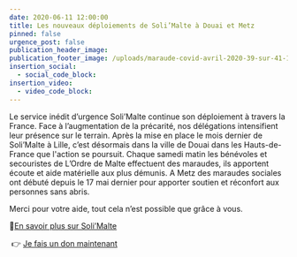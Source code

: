```yaml
---
date: 2020-06-11 12:00:00
title: Les nouveaux déploiements de Soli’Malte à Douai et Metz
pinned: false
urgence_post: false
publication_header_image:
publication_footer_image: /uploads/maraude-covid-avril-2020-39-sur-41-1.jpg
insertion_social:
  - social_code_block:
insertion_video:
  - video_code_block:
---
```


Le service in&eacute;dit d’urgence Soli’Malte continue son d&eacute;ploiement &agrave; travers la France. Face &agrave; l’augmentation de la pr&eacute;carit&eacute;, nos d&eacute;l&eacute;gations intensifient leur pr&eacute;sence sur le terrain. Apr&egrave;s la mise en place le mois dernier de Soli’Malte &agrave; Lille, c’est d&eacute;sormais dans la ville de Douai dans les Hauts-de-France que l'action se poursuit. Chaque samedi matin les b&eacute;n&eacute;voles et secouristes de L’Ordre de Malte effectuent des maraudes, ils apportent &eacute;coute et aide mat&eacute;rielle aux plus d&eacute;munis. A Metz des maraudes sociales ont d&eacute;but&eacute; depuis le 17 mai dernier pour apporter soutien et r&eacute;confort aux personnes sans abris.

Merci pour votre aide, tout cela n’est possible que gr&acirc;ce &agrave; vous.

💚[En savoir plus sur Soli’Malte](https://covid19.ordredemaltefrance.org/solimalte)

&nbsp;👉 [Je fais un don maintenant](https://don.ordredemaltefrance.org/b?cid=14&amp;lang=fr_FR)